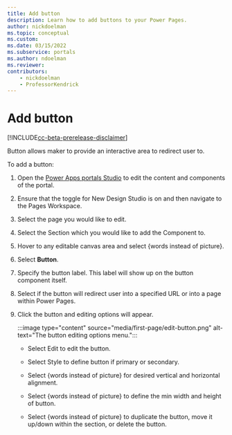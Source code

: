 ```yaml
---
title: Add button
description: Learn how to add buttons to your Power Pages.
author: nickdoelman
ms.topic: conceptual
ms.custom: 
ms.date: 03/15/2022
ms.subservice: portals
ms.author: ndoelman 
ms.reviewer: 
contributors:
    - nickdoelman
    - ProfessorKendrick
---
```


# Add button

[!INCLUDE[cc-beta-prerelease-disclaimer](../includes/cc-beta-prerelease-disclaimer.md)] 

Button allows maker to provide an interactive area to redirect user to.

To add a button:

1. Open the [Power Apps portals Studio](/powerapps/maker/portals/portal-designer-anatomy) to edit the content and components of the portal.

1. Ensure that the toggle for New Design Studio is on and then navigate to the Pages Workspace.

1. Select the page you would like to edit.

1. Select the Section which you would like to add the Component to.

1. Hover to any editable canvas area and select {words instead of picture}.

1. Select **Button**.

1. Specify the button label. This label will show up on the button component itself.

1. Select if the button will redirect user into a specified URL or into a page within Power Pages.

1. Click the button and editing options will appear.

    :::image type="content" source="media/first-page/edit-button.png" alt-text="The button editing options menu."::: 

    - Select Edit to edit the button.

    - Select Style to define button if primary or secondary.

    - Select {words instead of picture} for desired vertical and horizontal alignment.

    - Select {words instead of picture} to define the min width and height of button.

    - Select {words instead of picture} to duplicate the button, move it up/down within the section, or delete the button.